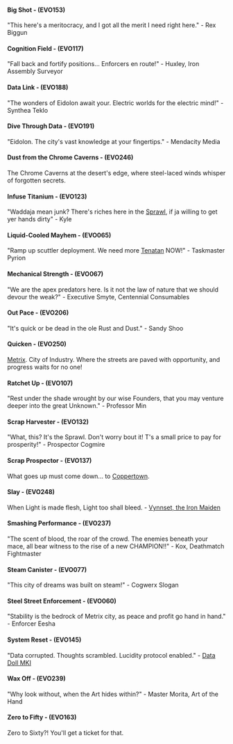 #### Big Shot - (EVO153)
"This here's a meritocracy, and I got all the merit I need right here." - Rex Biggun

#### Cognition Field - (EVO117)
"Fall back and fortify positions... Enforcers en route!" - Huxley, Iron Assembly Surveyor

#### Data Link - (EVO188)
"The wonders of Eidolon await your. Electric worlds for the electric mind!" - Synthea Teklo

#### Dive Through Data - (EVO191)
"Eidolon. The city's vast knowledge at your fingertips." - Mendacity Media

#### Dust from the Chrome Caverns - (EVO246)
The Chrome Caverns at the desert's edge, where steel-laced winds whisper of forgotten secrets.

#### Infuse Titanium - (EVO123)
"Waddaja mean junk? There's riches here in the [Sprawl](../continents/rathe/metrix/a-sprawling-metropolis.md#the-sprawl), if ja willing to get yer hands dirty" - Kyle

#### Liquid-Cooled Mayhem - (EVO065)
"Ramp up scuttler deployment. We need more [Tenatan](../continents/rathe/metrix/advent-of-science-and-technology.md#tenatan-ore) NOW!" - Taskmaster Pyrion

#### Mechanical Strength - (EVO067)
"We are the apex predators here. Is it not the law of nature that we should devour the weak?" - Executive Smyte, Centennial Consumables

#### Out Pace - (EVO206)
"It's quick or be dead in the ole Rust and Dust." - Sandy Shoo

#### Quicken - (EVO250)
[Metrix](../continents/rathe/metrix/metrix.md). City of Industry. Where the streets are paved with opportunity, and progress waits for no one!

#### Ratchet Up - (EVO107)
"Rest under the shade wrought by our wise Founders, that you may venture deeper into the great Unknown." - Professor Min

#### Scrap Harvester - (EVO132)
"What, this? It's the Sprawl. Don't worry bout it! T's a small price to pay for prosperity!" - Prospector Cogmire

#### Scrap Prospector - (EVO137)
What goes up must come down... to [Coppertown](../continents/rathe/metrix/a-sprawling-metropolis.md#coppertown).

#### Slay - (EVO248)
When Light is made flesh, Light too shall bleed. - [Vynnset, the Iron Maiden](../heroes-of-rathe/vynnset-about.md)

#### Smashing Performance - (EVO237)
"The scent of blood, the roar of the crowd. The enemies beneath your mace, all bear witness to the rise of a new CHAMPION!!" - Kox, Deathmatch Fightmaster

#### Steam Canister - (EVO077)
"This city of dreams was built on steam!" - Cogwerx Slogan

#### Steel Street Enforcement - (EVO060)
"Stability is the bedrock of Metrix city, as peace and profit go hand in hand." - Enforcer Eesha

#### System Reset - (EVO145)
"Data corrupted. Thoughts scrambled. Lucidity protocol enabled." - [Data Doll MKI](../heroes-of-rathe/data-doll-mkii-about.md)

#### Wax Off - (EVO239)
"Why look without, when the Art hides within?" - Master Morita, Art of the Hand

#### Zero to Fifty - (EVO163)
Zero to Sixty?! You'll get a ticket for that.

